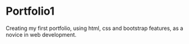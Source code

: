 # Portfolio1
Creating my first portfolio, using html, css and bootstrap features, as a novice in web development.
